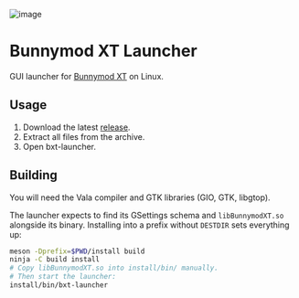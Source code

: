 ![image](https://user-images.githubusercontent.com/1794388/76060644-c862bf00-5f92-11ea-9603-849f02753bc1.png)

# Bunnymod XT Launcher

GUI launcher for [Bunnymod XT](https://github.com/YaLTeR/BunnymodXT) on Linux.

## Usage

1. Download the latest [release](https://github.com/YaLTeR/bxt-launcher/releases).
1. Extract all files from the archive.
1. Open bxt-launcher.

## Building

You will need the Vala compiler and GTK libraries (GIO, GTK, libgtop).

The launcher expects to find its GSettings schema and `libBunnymodXT.so` alongside its binary.
Installing into a prefix without `DESTDIR` sets everything up:

```sh
meson -Dprefix=$PWD/install build
ninja -C build install
# Copy libBunnymodXT.so into install/bin/ manually.
# Then start the launcher:
install/bin/bxt-launcher
```
